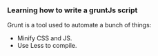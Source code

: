### Learning how to write a gruntJs script

Grunt is a tool used to automate a bunch of things:
* Minify CSS and JS.
* Use Less to compile.
